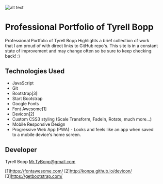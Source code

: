 ![alt text](https://github.com/tbopp/tbopp.github.io/tree/master/img/Portfolio.gif "Logo Title Text 1")

# Professional Portfolio of Tyrell Bopp
Professional Portfolio of Tyrell Bopp
Highlights a brief collection of work that I am proud of with direct links to GitHub repo's. This site is in a constant state of improvement and may change often so be sure to keep checking back! :)

## Technologies Used
- JavaScript
- Git
- Bootstrap[3]
- Start Bootstrap
- Google Fonts
- Font Awesome[1]
- Devicon[2]
- Custom CSS3 styling (Scale Transform, FadeIn, Rotate, much more...)
- Mobile Responsive Design
- Progressive Web App (PWA) - Looks and feels like an app when saved to a mobile device's home screen.

## Developer
Tyrell Bopp
Mr.TyBopp@gmail.com

[1]https://fontawesome.com/
[2]http://konpa.github.io/devicon/
[3]https://getbootstrap.com/
